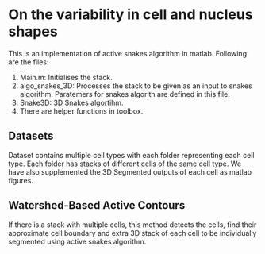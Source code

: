 # On the variability in cell and nucleus shapes
This is an implementation of active snakes algorithm in matlab.
Following are the files:
1. Main.m: Initialises the stack.
2. algo_snakes_3D: Processes the stack to be given as an input to snakes algorithm. Paratemers for snakes algorith are defined in this file. 
3. Snake3D: 3D Snakes algortihm.
4. There are helper functions in toolbox.

## Datasets 
Dataset contains multiple cell types with each folder representing each cell type. 
Each folder has stacks of different cells of the same cell type. 
We have also supplemented the 3D Segmented outputs of each cell as matlab figures. 

## Watershed-Based Active Contours
If there is a stack with multiple cells, this method detects the cells, find their approximate cell boundary and extra 3D stack of each cell to be individually segmented using active snakes algorithm. 
